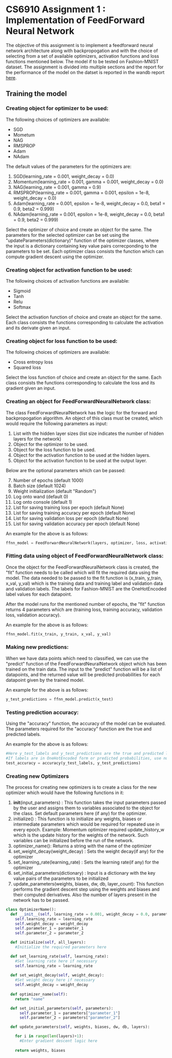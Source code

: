# CS6910 Assignment 1 : Implementation of FeedForward Neural Network

The objective of this assignment is to implement a feedforward neural network architecture along with backpropogation and with the choice of selecting from a set of available optimizers, activation functions and loss functions mentioned below. The model if to be tested on Fashion-MNIST dataset. The assignment is divided into multiple sections and the report for the performance of the model on the datset is reported in the wandb report [here](https://wandb.ai/hegdesiddesh/Assignment_1/reports/Assignment-1--VmlldzoxNTQwMjA5).


## Training the model

### Creating object for optimizer to be used:

The following choices of optimizers are available:
- SGD 
- Mometum
- NAG
- RMSPROP
- Adam
- NAdam

The default values of the parameters for the optimizers are:
1. SGD(learning_rate = 0.001, weight_decay = 0.0)
2. Momentum(learning_rate = 0.001, gamma = 0.001, weight_decay = 0.0)
3. NAG(learning_rate = 0.001, gamma = 0.9)
4. RMSPROP(learning_rate = 0.001, gamma = 0.001, epsilon = 1e-8, weight_decay = 0.0)
5. Adam(learning_rate = 0.001, epsilon = 1e-8, weight_decay = 0.0, beta1 = 0.9, beta2 = 0.999)
6. NAdam(learning_rate = 0.001, epsilon = 1e-8, weight_decay = 0.0, beta1 = 0.9, beta2 = 0.999)

Select the optimizer of choice and create an object for the same. The parameters for the selected optimizer can be set using the "updateParameters(dictionary)" function of the optimizer classes, where the input is a dictionary containing key value pairs correcponding to the parameters to be set. Each optimizer class consists the function which can compute gradient descent using the optimizer.

### Creating object for activation function to be used:

The following choices of activation functions are available:
- Sigmoid
- Tanh
- Relu
- Softmax

Select the activation function of choice and create an object for the same. Each class consists the functions corresponding to calculate the activation and its derivate given an input.

### Creating object for loss function to be used:

The following choices of optimizers are available:
- Cross entropy loss
- Squared loss

Select the loss function of choice and create an object for the same. Each class consists the functions corresponding to calculate the loss and its gradient given an input.


### Creating an object for FeedForwardNeuralNetwork class:

The class FeedForwardNeuralNetwork has the logic for the forward and backpropogation algorithm. An object of this class must be created, which would require the following parameters as input:
1. List with the hidden layer sizes (list size indicates the number of hidden layers for the network)
2. Object for the optimizer to be used.
3. Object for the loss function to be used.
4. Object for the activation function to be used at the hidden layers.
5. Object for the activation function to be used at the output layer.

Below are the optional parameters which can be passed:

7. Number of epochs (default 1000)
8. Batch size (default 1024)
9. Weight initialization (default "Random")
10. Log onto wand (default 0)
11. Log onto console (default 1)
12. List for saving training loss per epoch (default None)
13. List for saving training accuracy per epoch (default None)
14. List for saving validation loss per epoch (default None)
15. List for saving validation accuracy per epoch (default None)

An example for the above is as follows:
```python
ffnn_model = FeedForwardNeuralNetwork(layers, optimizer, loss, activation, output_activation, epoch_count, batch_size, initialization = "Xavier-Normal", train_losses_list = train_losses, train_accuracy_list = train_accuracy, val_losses_list = val_losses, val_accuracy_list = val_accuracy)
```


### Fitting data using object of FeedForwardNeuralNetwork class:

Once the object for the FeedForwardNeuralNetwork class is created, the "fit" function needs to be called which will fit the required data using the model. The data needed to be passed to the fit function is (x_train, y_train, x_val, y_val) which is the training data and training label and validation data and validation labels. The labels for Fashion-MNIST are the OneHotEncoded label values for each datapoint.

After the model runs for the mentioned number of epochs, the "fit" function returns 4 parameters which are (training loss, training accuracy, validation loss, validation accuracy).

An example for the above is as follows:
```python
ffnn_model.fit(x_train, y_train, x_val, y_val)
```

### Making new predictions:

When we have data points which need to classified, we can use the "predict" function of the FeedForwardNeuralNetwork object which has been trained on the train data. The input to the "predict" function will be a list of datapoints, and the returned value will be predicted probabilities for each datapoint given by the trained model.

An example for the above is as follows:
```python
y_test_predictions = ffnn_model.predict(x_test)
```

### Testing prediction accuracy:

Using the "accuracy" function, the accuracy of the model can be evaluated. The parameters required for the "accuracy" function are the true and predicted labels.

An example for the above is as follows:
```python
#Here y_test_labels and y_test_predictions are the true and predicted labels
#If labels are in OneHotEncoded form or predicted probabilities, use numpy.argmax(y) to get the class true/predicted labels first
test_accuracy = accuracy(y_test_labels, y_test_predictions)
```

### Creating new Optimizers

The process for creating new optimizers is to create a class for the new optimizer which would have the following functions in it:
1. __init__(input_parameters) : This function takes the input parameters passed by the user and assigns them to variables associated to the object for the class. Set default parameters here (if any) for the optimizer.
2. initialize() : This function is to initialize any weights, biases or intermediate parameters which would be required for repeated use in every epoch. Example: Momentum optimizer required update_history_w which is the update history for the weights of the network. Such variables can be initialized before the run of the network.
3. optimizer_name(): Returns a string with the name of the optimizer
4. set_weight_decay(weight_decay) : Sets the weight decay(if any) for the optimizer
5. set_learning_rate(learning_rate) : Sets the learning rate(if any) for the optimizer
6. set_initial_parameters(dictionary) : Input is a dictionary with the key value pairs of the parameters to be initialized
7. update_parameters(weights, biases, dw, db, layer_count): This function performs the gradient descent step using the weights and biases and their computed derivatives. Also the number of layers present in the network has to be passed.


```python
class OptimizerName():
  def __init__(self, learning_rate = 0.001, weight_decay = 0.0, parameter_1 = None, parameter_2 = None):
    self.learning_rate = learning_rate
    self.weight_decay = weight_decay
    self.parameter_1 = parameter_1
    self.parameter_2 = parameter_2

  def initialize(self, all_layers):
    #Initialize the required parameters here

  def set_learning_rate(self, learning_rate):
    #Set learning rate here if necessary 
    self.learning_rate = learning_rate
  
  def set_weight_decay(self, weight_decay):
    #Set weight decay here if necessary 
    self.weight_decay = weight_decay
  
  def optimizer_name(self):
    return "name"

  def set_initial_parameters(self, parameters):
      self.parameter_1 = parameters["parameter_1"]
      self.parameter_2 = parameters["parameter_2"]

  def update_parameters(self, weights, biases, dw, db, layers):

    for i in range(len(layers)+1):  
      #Enter gradient descent logic here
      
    return weights, biases
```


